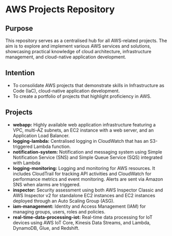 # AWS Projects Repository

## Purpose

This repository serves as a centralised hub for all AWS-related projects. The aim is to explore and implement various AWS services and solutions, showcasing practical knowledge of cloud architecture, infrastructure management, and cloud-native application development.

## Intention

- To consolidate AWS projects that demonstrate skills in Infrastructure as Code (IaC), cloud-native application development.
- To create a portfolio of projects that highlight proficiency in AWS.

## Projects

- **webapp:** Highly available web application infrastructure featuring a VPC, multi-AZ subnets, an EC2 instance with a web server, and an Application Load Balancer.
- **logging-lambda:** Centralised logging in CloudWatch that has an S3-triggered Lambda function.
- **notification-system:** Notification and messaging system using Simple Notification Service (SNS) and Simple Queue Service (SQS) integrated with Lambda
- **logging-monitoring:** Logging and monitoring for AWS resources. It includes CloudTrail for tracking API activities and CloudWatch for performance metrics and event monitoring. Alerts are sent via Amazon SNS when alarms are triggered.
- **inspector:** Security assessment using both AWS Inspector Classic and AWS Inspector v2 for standalone EC2 instances and EC2 instances deployed through an Auto Scaling Group (ASG).
- **iam-management:** Identity and Access Management (IAM) for managing groups, users, roles and policies.
- **real-time-data-processing-iot:** Real-time data processing for IoT devices using AWS IoT Core, Kinesis Data Streams, and Lambda, DynamoDB, Glue, and Redshift.